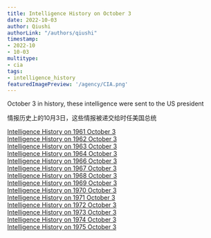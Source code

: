 ```yaml
---
title: Intelligence History on October 3
date: 2022-10-03
author: Qiushi 
authorLink: "/authors/qiushi"
timestamp: 
- 2022-10
- 10-03
multitype: 
- cia
tags: 
- intelligence_history
featuredImagePreview: '/agency/CIA.png'
---
```



October 3 in history, these intelligence were sent to the US president

情报历史上的10月3日，这些情报被递交给时任美国总统

<!--more-->







[Intelligence History on 1961 October 3](/dailybrief/1961-10-03)   
[Intelligence History on 1962 October 3](/dailybrief/1962-10-03)   
[Intelligence History on 1963 October 3](/dailybrief/1963-10-03)   
[Intelligence History on 1964 October 3](/dailybrief/1964-10-03)   
[Intelligence History on 1966 October 3](/dailybrief/1966-10-03)   
[Intelligence History on 1967 October 3](/dailybrief/1967-10-03)   
[Intelligence History on 1968 October 3](/dailybrief/1968-10-03)   
[Intelligence History on 1969 October 3](/dailybrief/1969-10-03)   
[Intelligence History on 1970 October 3](/dailybrief/1970-10-03)   
[Intelligence History on 1971 October 3](/dailybrief/1971-10-03)   
[Intelligence History on 1972 October 3](/dailybrief/1972-10-03)   
[Intelligence History on 1973 October 3](/dailybrief/1973-10-03)   
[Intelligence History on 1974 October 3](/dailybrief/1974-10-03)   
[Intelligence History on 1975 October 3](/dailybrief/1975-10-03)   
